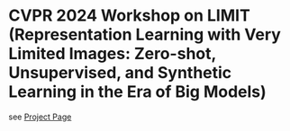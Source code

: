# CVPR 2024 Workshop on LIMIT (Representation Learning with Very Limited Images: Zero-shot, Unsupervised, and Synthetic Learning in the Era of Big Models)
see [Project Page](https://hirokatsukataoka16.github.io/CVPR-2024-LIMIT/)